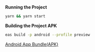 **Running the Project**

```bash
yarn && yarn start
```

**Building the Project APK**

```bash
eas build -p android --profile preview
```

[Android App Bundle(APK)](https://expo.dev/accounts/kairi/projects/khairi-anime-lists/builds/c0df90cb-0a86-4472-a05e-3e21eeecbb75)
